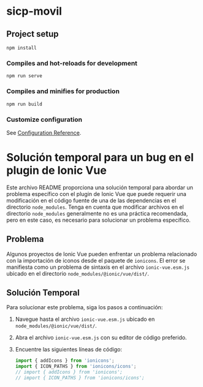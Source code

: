 # sicp-movil

## Project setup
```
npm install
```

### Compiles and hot-reloads for development
```
npm run serve
```

### Compiles and minifies for production
```
npm run build
```

### Customize configuration
See [Configuration Reference](https://cli.vuejs.org/config/).


# Solución temporal para un bug en el plugin de Ionic Vue

Este archivo README proporciona una solución temporal para abordar un problema específico con el plugin de Ionic Vue que puede requerir una modificación en el código fuente de una de las dependencias en el directorio `node_modules`. Tenga en cuenta que modificar archivos en el directorio `node_modules` generalmente no es una práctica recomendada, pero en este caso, es necesario para solucionar un problema específico.

## Problema

Algunos proyectos de Ionic Vue pueden enfrentar un problema relacionado con la importación de iconos desde el paquete de `ionicons`. El error se manifiesta como un problema de sintaxis en el archivo `ionic-vue.esm.js` ubicado en el directorio `node_modules/@ionic/vue/dist/`.

## Solución Temporal

Para solucionar este problema, siga los pasos a continuación:

1. Navegue hasta el archivo `ionic-vue.esm.js` ubicado en `node_modules/@ionic/vue/dist/`.

2. Abra el archivo `ionic-vue.esm.js` con su editor de código preferido.

3. Encuentre las siguientes líneas de código:

   ```javascript
   import { addIcons } from 'ionicons';
   import { ICON_PATHS } from 'ionicons/icons';
   // import { addIcons } from 'ionicons';
   // import { ICON_PATHS } from 'ionicons/icons';
   ```
